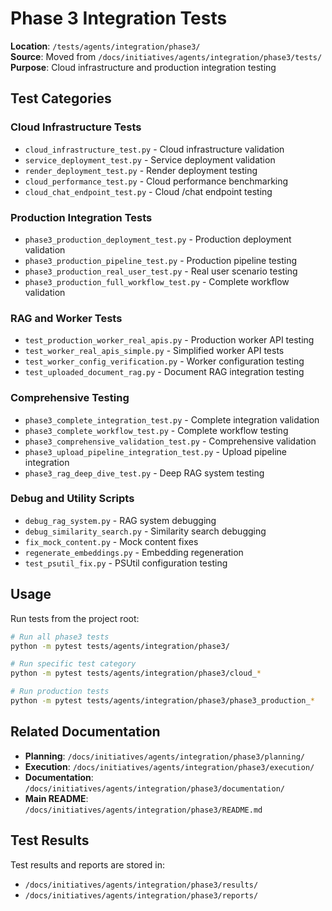 # Phase 3 Integration Tests

**Location**: `/tests/agents/integration/phase3/`  
**Source**: Moved from `/docs/initiatives/agents/integration/phase3/tests/`  
**Purpose**: Cloud infrastructure and production integration testing

## Test Categories

### Cloud Infrastructure Tests
- `cloud_infrastructure_test.py` - Cloud infrastructure validation
- `service_deployment_test.py` - Service deployment validation  
- `render_deployment_test.py` - Render deployment testing
- `cloud_performance_test.py` - Cloud performance benchmarking
- `cloud_chat_endpoint_test.py` - Cloud /chat endpoint testing

### Production Integration Tests
- `phase3_production_deployment_test.py` - Production deployment validation
- `phase3_production_pipeline_test.py` - Production pipeline testing
- `phase3_production_real_user_test.py` - Real user scenario testing
- `phase3_production_full_workflow_test.py` - Complete workflow validation

### RAG and Worker Tests
- `test_production_worker_real_apis.py` - Production worker API testing
- `test_worker_real_apis_simple.py` - Simplified worker API tests
- `test_worker_config_verification.py` - Worker configuration testing
- `test_uploaded_document_rag.py` - Document RAG integration testing

### Comprehensive Testing
- `phase3_complete_integration_test.py` - Complete integration validation
- `phase3_complete_workflow_test.py` - Complete workflow testing
- `phase3_comprehensive_validation_test.py` - Comprehensive validation
- `phase3_upload_pipeline_integration_test.py` - Upload pipeline integration
- `phase3_rag_deep_dive_test.py` - Deep RAG system testing

### Debug and Utility Scripts
- `debug_rag_system.py` - RAG system debugging
- `debug_similarity_search.py` - Similarity search debugging
- `fix_mock_content.py` - Mock content fixes
- `regenerate_embeddings.py` - Embedding regeneration
- `test_psutil_fix.py` - PSUtil configuration testing

## Usage

Run tests from the project root:

```bash
# Run all phase3 tests
python -m pytest tests/agents/integration/phase3/

# Run specific test category
python -m pytest tests/agents/integration/phase3/cloud_*

# Run production tests
python -m pytest tests/agents/integration/phase3/phase3_production_*
```

## Related Documentation

- **Planning**: `/docs/initiatives/agents/integration/phase3/planning/`
- **Execution**: `/docs/initiatives/agents/integration/phase3/execution/`
- **Documentation**: `/docs/initiatives/agents/integration/phase3/documentation/`
- **Main README**: `/docs/initiatives/agents/integration/phase3/README.md`

## Test Results

Test results and reports are stored in:
- `/docs/initiatives/agents/integration/phase3/results/`
- `/docs/initiatives/agents/integration/phase3/reports/`